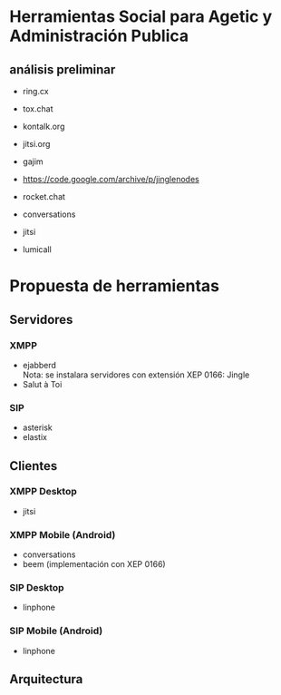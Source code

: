 # Herramientas Social para Agetic y Administración Publica

## análisis preliminar

* ring.cx
* tox.chat
* kontalk.org
* jitsi.org
* gajim
* https://code.google.com/archive/p/jinglenodes
* rocket.chat

* conversations

* jitsi
* lumicall

# Propuesta de herramientas

## Servidores

### XMPP
* ejabberd   
  Nota: se instalara servidores con extensión XEP 0166: Jingle
* Salut à Toi

### SIP
* asterisk
* elastix

## Clientes

### XMPP Desktop
* jitsi

### XMPP Mobile (Android)
* conversations
* beem (implementación con XEP 0166)

### SIP Desktop
* linphone

### SIP Mobile (Android)
* linphone

## Arquitectura


